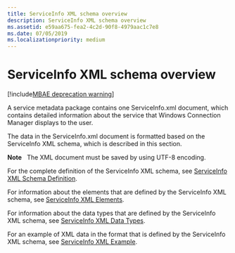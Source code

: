 ```yaml
---
title: ServiceInfo XML schema overview
description: ServiceInfo XML schema overview
ms.assetid: e59aa675-fea2-4c2d-90f8-4979aac1c7e8
ms.date: 07/05/2019
ms.localizationpriority: medium
---
```


# ServiceInfo XML schema overview

[!include[MBAE deprecation warning](../includes/mbae-deprecation-warning.md)]

A service metadata package contains one ServiceInfo.xml document, which contains detailed information about the service that Windows Connection Manager displays to the user.

The data in the ServiceInfo.xml document is formatted based on the ServiceInfo XML schema, which is described in this section.

**Note**  
The XML document must be saved by using UTF-8 encoding.

 

For the complete definition of the ServiceInfo XML schema, see [ServiceInfo XML Schema Definition](serviceinfo-xml-schema-definition.md).

For information about the elements that are defined by the ServiceInfo XML schema, see [ServiceInfo XML Elements](serviceinfo-xml-elements.md).

For information about the data types that are defined by the ServiceInfo XML schema, see [ServiceInfo XML Data Types](guidtype-serviceinfo.md).

For an example of XML data in the format that is defined by the ServiceInfo XML schema, see [ServiceInfo XML Example](serviceinfo-xml-example.md).

 

 





